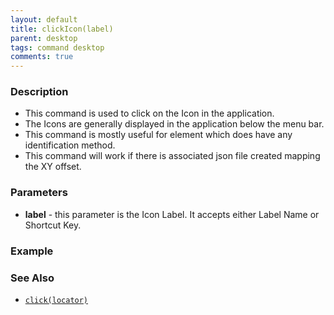 ```yaml
---
layout: default
title: clickIcon(label)
parent: desktop
tags: command desktop
comments: true
---
```


### Description
- This command is used to click on the Icon in the application.
- The Icons are generally displayed in the application below the menu bar.
- This command is mostly useful for element which does have any identification method.
- This command will work if there is associated json file created mapping the XY offset.


### Parameters
- **label** - this parameter is the Icon Label. It accepts either Label Name or Shortcut Key.


### Example


### See Also
- [`click(locator)`](click(locator))